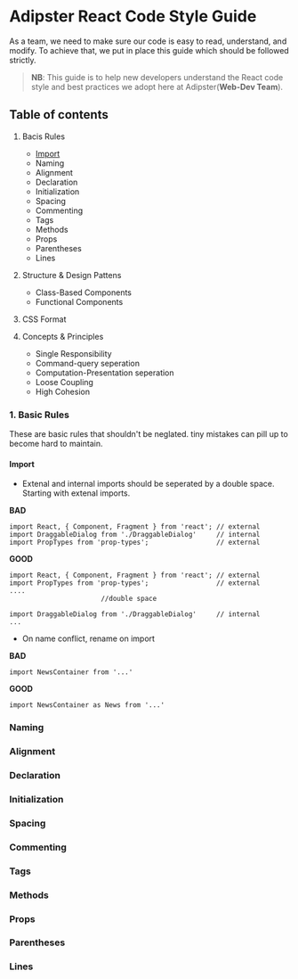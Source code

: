 # Adipster React Code Style Guide 

As a team, we need to make sure our code is easy to read, understand, and modify. To achieve that, we put in place this guide which should be followed strictly.

>**NB**: This guide is to help new developers understand the React code style and best practices we adopt here at Adipster(**Web-Dev Team**).

## Table of contents

1. Bacis Rules
    - [Import](#import)
    - Naming
    - Alignment
    - Declaration
    - Initialization
    - Spacing
    - Commenting
    - Tags
    - Methods
    - Props
    - Parentheses
    - Lines
2. Structure & Design Pattens
    - Class-Based Components
    - Functional Components

3. CSS Format

4. Concepts & Principles
    - Single Responsibility 
    - Command-query seperation
    - Computation-Presentation seperation
    - Loose Coupling
    - High Cohesion




### 1. Basic Rules
These are basic rules that shouldn't be neglated. tiny mistakes can pill up to become hard to maintain.

#### Import
- Extenal and internal imports should be seperated by a double space. Starting with extenal imports. 

**BAD**
```
import React, { Component, Fragment } from 'react'; // external
import DraggableDialog from './DraggableDialog'     // internal
import PropTypes from 'prop-types';                 // external
```
**GOOD**
```
import React, { Component, Fragment } from 'react'; // external
import PropTypes from 'prop-types';                 // external
....
                       //double space

import DraggableDialog from './DraggableDialog'     // internal
...
```
- On name conflict, rename on import

**BAD**
```
import NewsContainer from '...'
```
**GOOD**
```
import NewsContainer as News from '...'
```

### Naming

### Alignment
### Declaration
### Initialization
### Spacing
### Commenting
### Tags
### Methods
### Props
### Parentheses
### Lines